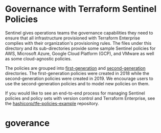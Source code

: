 # Governance with Terraform Sentinel Policies

Sentinel gives operations teams the governance capabilities they need to ensure that all infrastructure provisioned with Terraform Enterprise complies with their organization's provisioning rules. The files under this directory and its sub-directories provide some sample Sentinel policies for AWS, Microsoft Azure, Google Cloud Platform (GCP), and VMware as well as some cloud-agnostic policies.

The policies are grouped into [first-generation](./first-generation) and [second-generation](./second-generation) directories. The first-generation policies were created in 2018 while the second-generation policies were created in 2019. We encourage users to use the second-generation policies and to model new policies on them.

If you would like to see an end-to-end process for managing Sentinel policies and policy sets with version control and Terraform Enterprise, see the [hashicorp/tfe-policies-example](https://github.com/hashicorp/tfe-policies-example) repository.
# goverance
